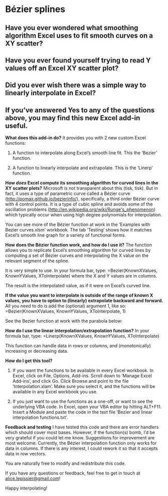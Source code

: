 <h1> Bézier splines </h1>
<h2> Have you ever wondered what smoothing algorithm Excel uses to fit smooth curves on a XY scatter? </h2>
<h2> Have you ever found yourself trying to read Y values off an Excel XY scatter plot? </h2>
<h2> Did you ever wish there was a simple way to linearly interpolate in Excel? </h2>

<h2> If you’ve answered Yes to any of the questions above, you may find this new Excel add-in useful. </h2>


**What does this add-in do?** 
It provides you with 2 new custom Excel functions:

1.	A function to interpolate along Excel’s smooth line fit. This the ‘Bezier’ function.

2.	A function to linearly interpolate and extrapolate. This is the ‘Linerp’ function.

**How *does* Excel compute its smoothing algorithm for curved lines in the XY scatter plots?**
Microsoft is not transparent about this (tisk, tisk). But in fact, it uses a type of parametric curve called a Bézier curve (http://pomax.github.io/bezierinfo/), specifically, a third order Bézier curve with 4 control points.
It is a type of cubic spline and avoids some of the oscillation problems (http://en.wikipedia.org/wiki/Runge's_phenomenon) which typically occur when using high degree polynomials for interpolation.

You can see more of the Bézier function at work in the ‘Examples with Bezier curves.xlsm’ workbook. The tab ‘Testing’ shows how it matches Excel’s smooth line graph for a variety of functional forms.


**How does the Bézier function work, and how do I use it?**
The function allows you to replicate Excel’s smoothing algorithm for curved lines by computing a set of Bézier curves and interpolating the X value on the relevant segment of the spline.

It is very simple to use. In your formula bar, type:
=Bezier(KnownXValues, KnownYValues, XToInterpolate)
where the X and Y values are in columns.

The result is the interpolated value, as if it were on Excel’s curved line.


**If the value you want to interpolate is outside of the range of known X values, you have to option to (linearly) extrapolate backward and forward.**
All you need to do is add the (optional) argument 1, like so:
=Bezier(KnownXValues, KnownYValues, XToInterpolate, 1)

See the Bezier function at work with the parabola below:


**How do I use the linear interpolation/extrapolation function?**
In your formula bar, type:
=Linerp(KnownXValues, KnownYValues, XToInterpolate)

This function can handle data in rows or columns, and (monotonically) increasing or decreasing data.


**How do I get this tool?**

1.	If you want the functions to be available in every Excel workbook.
In Excel, click on File, Options, Add-ins. Scroll down to ‘Manage Excel Add-ins’, and click Go. Click Browse and point to the file ‘Interpolation.xlam’. Make sure you select it, and the functions will be available in any Excel workbook you use.
 

2.	If you just want to use the functions as a one-off, or want to see the underlying VBA code.
In Excel, open your VBA editor by hitting ALT+F11. Insert a Module and paste the code in the text file ‘Bezier and linear interpolation functions.txt’.


**Feedback and testing**
I have tested this code and there are error handlers which should cover most bases. However, if the function(s) bomb, I’d be very grateful if you could let me know.
Suggestions for improvement are most welcome. Currently, the Bézier interpolation function only works for data in columns. If there is any interest, I could rework it so that it accepts data in row vectors.

You are naturally free to modify and redistribute this code.

If you have any questions or feedback, feel free to get in touch at alice.lepissier@gmail.com!

Happy interpolating!
